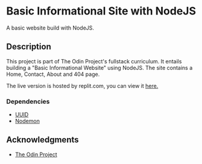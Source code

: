 # Basic Informational Site with NodeJS

A basic website build with NodeJS.

## Description

This project is part of The Odin Project's fullstack curriculum. It entails building a "Basic Informational Website" using NodeJS. The site contains a Home, Contact, About and 404 page.

The live version is hosted by replit.com, you can view it [here.](https://first-node-server.earthhominid.repl.co)

### Dependencies

<!-- prettier-ignore -->
* [UUID](https://www.npmjs.com/package/uuid)
* [Nodemon](https://www.npmjs.com/package/nodemon)

## Acknowledgments

<!-- prettier-ignore -->
* [The Odin Project](https://www.theodinproject.com/paths/full-stack-javascript/courses/nodejs/lessons/basic-informational-site)
